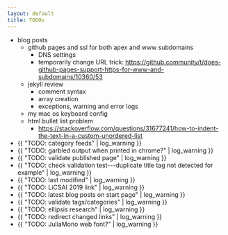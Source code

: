 ```yaml
---
layout: default
title: TODOs
---
```

- blog posts
  - github pages and ssl for both apex and www subdomains
    - DNS settings
    - temporarily change URL trick:
      https://github.community/t/does-github-pages-support-https-for-www-and-subdomains/10360/53
  - jekyll review
    - comment syntax
    - array creation
    - exceptions, warning and error logs
  - my mac os keyboard config
  - html bullet list problem
    - https://stackoverflow.com/questions/31677241/how-to-indent-the-text-in-a-custom-unordered-list
- {{ "TODO: category feeds" | log_warning }}
- {{ "TODO: garbled output when printed in chrome?" | log_warning }}
- {{ "TODO: validate published page" | log_warning }}
- {{ "TODO: check validation test---duplicate title tag not detected for example" | log_warning }}
- {{ "TODO: last modified" | log_warning }}
- {{ "TODO: LiCSAI 2019 link" | log_warning }}
- {{ "TODO: latest blog posts on start page" | log_warning }}
- {{ "TODO: validate tags/categories" | log_warning }}
- {{ "TODO: ellipsis research" | log_warning }}
- {{ "TODO: redirect changed links" | log_warning }}
- {{ "TODO: JuliaMono web font?" | log_warning }}
